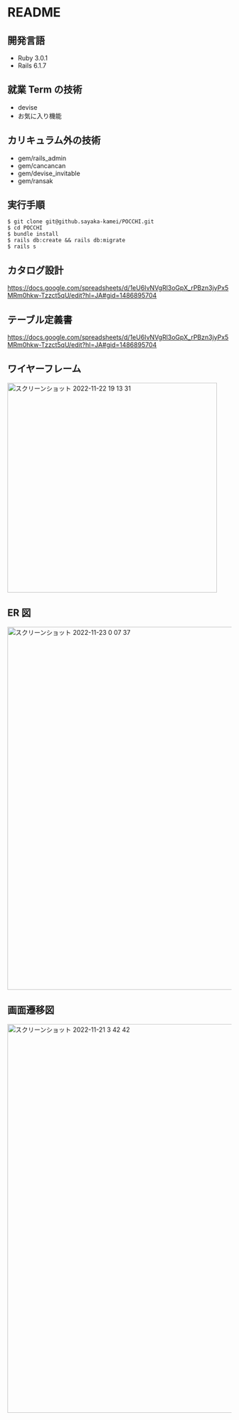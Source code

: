 # **README**

## **開発言語**

- Ruby 3.0.1
- Rails 6.1.7

## **就業 Term の技術**

- devise
- お気に入り機能

## **カリキュラム外の技術**

- gem/rails_admin
- gem/cancancan
- gem/devise_invitable
- gem/ransak

## **実行手順**

```
$ git clone git@github.sayaka-kamei/POCCHI.git
$ cd POCCHI
$ bundle install
$ rails db:create && rails db:migrate
$ rails s
```

## **カタログ設計**

https://docs.google.com/spreadsheets/d/1eU6IvNVgRl3oGpX_rPBzn3jyPx5MRm0hkw-Tzzct5qU/edit?hl=JA#gid=1486895704

## **テーブル定義書**

https://docs.google.com/spreadsheets/d/1eU6IvNVgRl3oGpX_rPBzn3jyPx5MRm0hkw-Tzzct5qU/edit?hl=JA#gid=1486895704

## **ワイヤーフレーム**

<img width="471" alt="スクリーンショット 2022-11-22 19 13 31" src="https://user-images.githubusercontent.com/112692112/203288034-1cc3886c-236b-43aa-b0be-cc15fe06907a.png">

## **ER 図**

<img width="815" alt="スクリーンショット 2022-11-23 0 07 37" src="https://user-images.githubusercontent.com/112692112/203349380-80eb8b54-94c4-4cb5-8558-022d1bae7aa3.png">

## **画面遷移図**

<img width="873" alt="スクリーンショット 2022-11-21 3 42 42" src="https://user-images.githubusercontent.com/112692112/202920017-d771dcb5-a5d5-4254-a4e7-2d936c762ed6.png">


